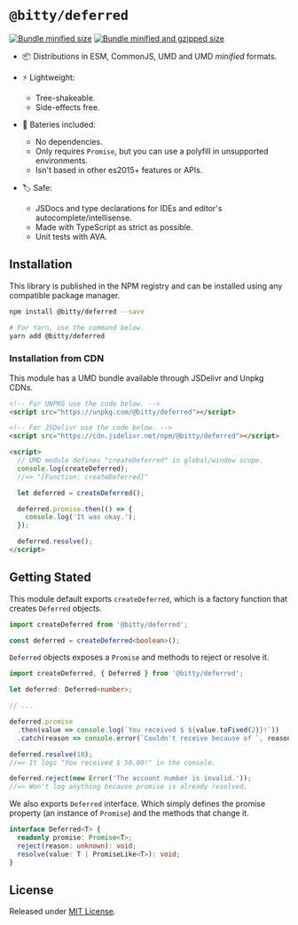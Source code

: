 # `@bitty/deferred`

[![Bundle minified size](https://badgen.net/bundlephobia/min/@bitty/deferred)](https://bundlephobia.com/result?p=@bitty/deferred)
[![Bundle minified and gzipped size](https://badgen.net/bundlephobia/minzip/@bitty/deferred)](https://bundlephobia.com/result?p=@bitty/deferred)

- 📦 Distributions in ESM, CommonJS, UMD and UMD _minified_ formats.

- ⚡ Lightweight:
  <!-- - Weighs less than 0.1KB (min + gzip). -->
  - Tree-shakeable.
  - Side-effects free.

- 🔋 Bateries included:
  - No dependencies.
  - Only requires `Promise`, but you can use a polyfill in unsupported environments.
  - Isn't based in other es2015+ features or APIs.

- 🏷 Safe:
  - JSDocs and type declarations for IDEs and editor's autocomplete/intellisense.
  - Made with TypeScript as strict as possible.
  - Unit tests with AVA.

## Installation

This library is published in the NPM registry and can be installed using any compatible package manager.

```sh
npm install @bitty/deferred --save

# For Yarn, use the command below.
yarn add @bitty/deferred
```

### Installation from CDN

This module has a UMD bundle available through JSDelivr and Unpkg CDNs.

```html
<!-- For UNPKG use the code below. -->
<script src="https://unpkg.com/@bitty/deferred"></script>

<!-- For JSDelivr use the code below. -->
<script src="https://cdn.jsdelivr.net/npm/@bitty/deferred"></script>

<script>
  // UMD module defines "createDeferred" in global/window scope.
  console.log(createDeferred);
  //=> "[Function: createDeferred]"

  let deferred = createDeferred();

  deferred.promise.then(() => {
    console.log('It was okay.');
  });

  deferred.resolve();
</script>
```

## Getting Stated

This module default exports `createDeferred`, which is a factory function that creates `Deferred` objects.

```ts
import createDeferred from '@bitty/deferred';

const deferred = createDeferred<boolean>();
```

`Deferred` objects exposes a `Promise` and methods to reject or resolve it.

```ts
import createDeferred, { Deferred } from '@bitty/deferred';

let deferred: Deferred<number>;

// ...

deferred.promise
  .then(value => console.log(`You received $ ${value.toFixed(2)}!`))
  .catch(reason => console.error(`Couldn't receive because of `, reason));

deferred.resolve(10);
//=> It logs "You received $ 50.00!" in the console.

deferred.reject(new Error('The account number is invalid.'));
//=> Won't log anything because promise is already resolved.
```

We also exports `Deferred` interface. Which simply defines the promise property (an instance of `Promise`) and the methods that change it.

```ts
interface Deferred<T> {
  readonly promise: Promise<T>;
  reject(reason: unknown): void;
  resolve(value: T | PromiseLike<T>): void;
}
```

## License

Released under [MIT License](./LICENSE).
